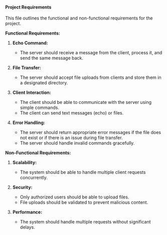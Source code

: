#### **Project Requirements**

This file outlines the functional and non-functional requirements for the project.

**Functional Requirements:**
1. **Echo Command:**
   - The server should receive a message from the client, process it, and send the same message back.
   
2. **File Transfer:**
   - The server should accept file uploads from clients and store them in a designated directory.

3. **Client Interaction:**
   - The client should be able to communicate with the server using simple commands.
   - The client can send text messages (echo) or files.

4. **Error Handling:**
   - The server should return appropriate error messages if the file does not exist or if there is an issue during file transfer.
   - The server should handle invalid commands gracefully.

**Non-Functional Requirements:**
1. **Scalability:**
   - The system should be able to handle multiple client requests concurrently.
   
2. **Security:**
   - Only authorized users should be able to upload files.
   - File uploads should be validated to prevent malicious content.

3. **Performance:**
   - The system should handle multiple requests without significant delays.
